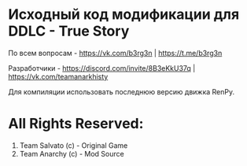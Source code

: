 # Исходный код модификации для DDLC - True Story
 
По всем вопросам - https://vk.com/b3rg3n | https://t.me/b3rg3n

Разработчики - https://discord.com/invite/8B3eKkU37q | https://vk.com/teamanarkhisty

Для компиляции использовать последнюю версию движка RenPy.

# All Rights Reserved:
1. Team Salvato (c) - Original Game
2. Team Anarchy (c) - Mod Source

